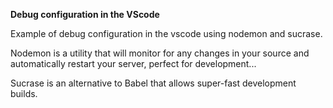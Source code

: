 **Debug configuration in the VScode**

Example of debug configuration in the vscode using nodemon and sucrase.

Nodemon is a utility that will monitor for any changes in your source and automatically restart your server, perfect for development...

Sucrase is an alternative to Babel that allows super-fast development builds.



